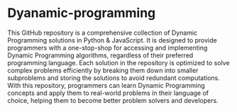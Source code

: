 # Dyanamic-programming
This GitHub repository is a comprehensive collection of Dynamic Programming solutions in Python & JavaScript. It is designed to provide programmers with a one-stop-shop for accessing and implementing Dynamic Programming algorithms, regardless of their preferred programming language. Each solution in the repository is optimized to solve complex problems efficiently by breaking them down into smaller subproblems and storing the solutions to avoid redundant computations. With this repository, programmers can learn Dynamic Programming concepts and apply them to real-world problems in their language of choice, helping them to become better problem solvers and developers.
